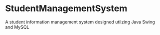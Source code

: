 # StudentManagementSystem
 A student information management system designed utilzing Java Swing and MySQL
